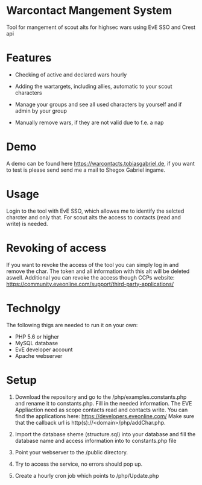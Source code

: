 # Warcontact Mangement System
Tool for mangement of scout alts for highsec wars using EvE SSO and Crest api

# Features
- Checking of active and declared wars hourly

- Adding the wartargets, including allies, automatic to your scout characters 

- Manage your groups and see all used characters by yourself and if admin by your group

- Manually remove wars, if they are not valid due to f.e. a nap

# Demo
A demo can be found here https://warcontacts.tobiasgabriel.de, if you want to test is please send send me a mail to Shegox Gabriel ingame.

# Usage
Login to the tool with EvE SSO, which allowes me to identify the selcted charcter and only that. For scout alts the access to contacts (read and write) is needed.

# Revoking of access
If you want to revoke the access of the tool you can simply log in and remove the char. The token and all information with this alt will be deleted aswell.
Additional you can revoke the access though CCPs website: https://community.eveonline.com/support/third-party-applications/

# Technolgy
The following thigs are needed to run it on your own:
- PHP 5.6 or higher
- MySQL database
- EvE developer account
- Apache webserver

# Setup
1) Download the repository and go to the /php/examples.constants.php and rename it to constants.php. Fill in the needed information.
  The EVE Appliaction need as scope contacts read and contacts write. You can find the applications here: https://developers.eveonline.com/
  Make sure that the callback url is http(s)://&lt;domain&gt;/php/addChar.php.
  
2) Import the database sheme (structure.sql) into your database and fill the database name and access information into to constants.php file

3) Point your webserver to the /public directory.

4) Try to access the service, no errors should pop up.

5) Create a hourly cron job which points to /php/Update.php

